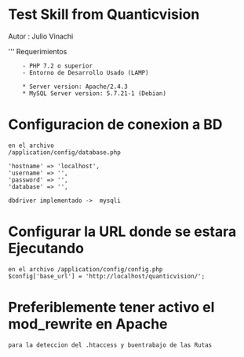 # Test Skill from Quanticvision 

Autor : Julio Vinachi
	
''' Requerimientos

		- PHP 7.2 o superior
		- Entorno de Desarrollo Usado (LAMP)

		* Server version: Apache/2.4.3
		* MySQL Server version: 5.7.21-1 (Debian)

# Configuracion de conexion a BD
	en el archivo 
	/application/config/database.php
	
	'hostname' => 'localhost',
	'username' => '',
	'password' => '',
	'database' => '',

	dbdriver implementado ->  mysqli
# Configurar la URL donde se estara Ejecutando
	en el archivo /application/config/config.php
	$config['base_url'] = 'http://localhost/quanticvision/';


# Preferiblemente tener activo el mod_rewrite en Apache
	para la deteccion del .htaccess y buentrabajo de las Rutas